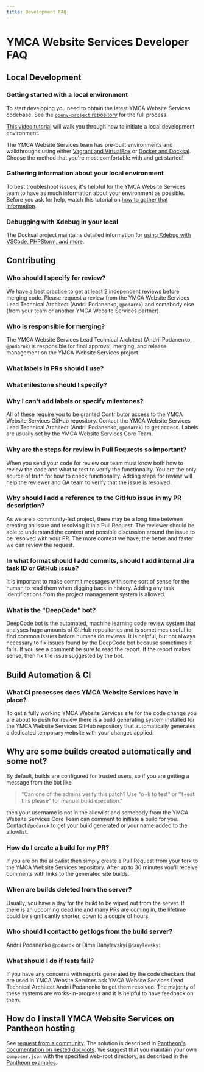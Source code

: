 ```yaml
---
title: Development FAQ
---
```


# YMCA Website Services Developer FAQ

## Local Development

### Getting started with a local environment

To start developing you need to obtain the latest YMCA Website Services codebase. See the [`openy-project` repository](https://github.com/YCloudYUSA/yusaopeny-project#latest-development-version-drupal-9-2x) for the full process.

[This video tutorial](https://www.youtube.com/watch?v=jRlinjpTl0c) will walk you through how to initiate a local development environment.

The YMCA Website Services team has pre-built environments and walkthroughs using either [Vagrant and VirtualBox](https://github.com/YCloudYUSA/yusaopeny-cibox-vm#drupal-vagrant-dev-box-for-openy-support) or [Docker and Docksal](https://github.com/YCloudYUSA/yusaopeny-docksal#get-started). Choose the method that you're most comfortable with and get started!

### Gathering information about your local environment

To best troubleshoot issues, it's helpful for the YMCA Website Services team to have as much information about your environment as possible. Before you ask for help, watch this tutorial on [how to gather that information](https://www.youtube.com/watch?v=01y617maeBE).

### Debugging with Xdebug in your local

The Docksal project maintains detailed information for [using Xdebug with VSCode, PHPStorm, and more](https://docs.docksal.io/tools/xdebug/).

## Contributing

### Who should I specify for review?

We have a best practice to get at least 2 independent reviews before merging code. Please request a review from the YMCA Website Services Lead Technical Architect (Andrii Podanenko, `@podarok`) and somebody else (from your team or another YMCA Website Services partner).

### Who is responsible for merging?

The YMCA Website Services Lead Technical Architect (Andrii Podanenko, `@podarok`) is responsible for final approval, merging, and release management on the YMCA Website Services project.

### What labels in PRs should I use?

### What milestone should I specify?

### Why I can't add labels or specify milestones?

All of these require you to be granted Contributor access to the YMCA Website Services GitHub repository. Contact the YMCA Website Services Lead Technical Architect (Andrii Podanenko, `@podarok`) to get access. Labels are usually set by the YMCA Website Services Core Team.

### Why are the steps for review in Pull Requests so important?

When you send your code for review our team must know both how to review the code and what to test to verify the functionality. You are the only source of truth for how to check functionality. Adding steps for review will help the reviewer and QA team to verify that the issue is resolved.

### Why should I add a reference to the GitHub issue in my PR description?

As we are a community-led project, there may be a long time between creating an issue and resolving it in a Pull Request. The reviewer should be able to understand the context and possible discussion around the issue to be resolved with your PR. The more context we have, the better and faster we can review the request.

### In what format should I add commits, should I add internal Jira task ID or GitHub issue?

It is important to make commit messages with some sort of sense for the human to read them when digging back in history. Adding any task identifications from the project management system is allowed.

### What is the "DeepCode" bot?

DeepCode bot is the automated, machine learning code review system that analyses huge amounts of GitHub repositories and is sometimes useful to find common issues before humans do reviews. It is helpful, but not always necessary to fix issues found by the DeepCode bot because sometimes it fails. If you see a comment be sure to read the report. If the report makes sense, then fix the issue suggested by the bot.

## Build Automation & CI

### What CI processes does YMCA Website Services have in place?

To get a fully working YMCA Website Services site for the code change you are about to push for review there is a build generating system installed for the YMCA Website Services GitHub repository that automatically generates a dedicated temporary website with your changes applied.

## Why are some builds created automatically and some not?

By default, builds are configured for trusted users, so if you are getting a message from the bot like

> "Can one of the admins verify this patch? Use "o+k to test" or ''t+est this please" for manual build execution."

then your username is not in the allowlist and somebody from the YMCA Website Services Core Team can comment to initiate a build for you. Contact `@podarok` to get your build generated or your name added to the allowlist.

### How do I create a build for my PR?

If you are on the allowlist then simply create a Pull Request from your fork to the YMCA Website Services repository. After up to 30 minutes you'll receive comments with links to the generated site builds.

### When are builds deleted from the server?

Usually, you have a day for the build to be wiped out from the server. If there is an upcoming deadline and many PRs are coming in, the lifetime could be significantly shorter, down to a couple of hours.

### Who should I contact to get logs from the build server?

Andrii Podanenko `@podarok` or Dima Danylevskyi `@danylevskyi`

### What should I do if tests fail?

If you have any concerns with reports generated by the code checkers that are used in YMCA Website Services ask YMCA Website Services Lead Technical Architect Andrii Podanenko to get them resolved. The majority of these systems are works-in-progress and it is helpful to have feedback on them.

## How do I install YMCA Website Services on Pantheon hosting

See [request from a community](https://github.com/YCloudYUSA/yusaopeny/issues/2004). The solution is described in [Pantheon's documentation on nested docroots](https://pantheon.io/docs/nested-docroot). We suggest that you maintain your own `composer.json` with the specified web-root directory, as described in the [Pantheon examples](https://github.com/pantheon-systems/example-drops-8-composer/blob/master/composer.json#L94).
